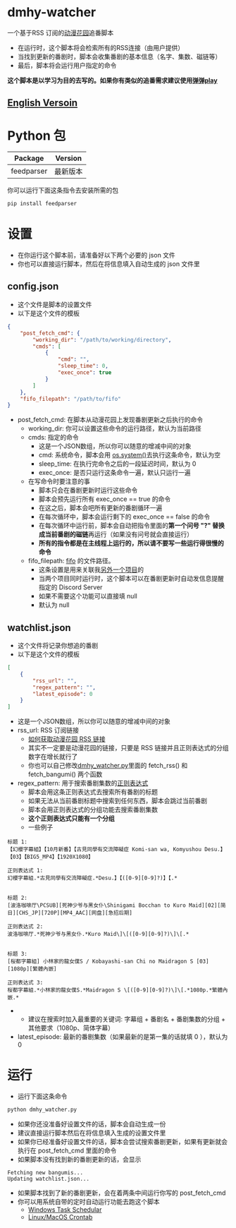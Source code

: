 
# dmhy-watcher

一个基于RSS 订阅的[动漫花园](http://share.dmhy.org/)追番脚本

* 在运行时，这个脚本将会检索所有的RSS连接（由用户提供）
* 当找到更新的番剧时，脚本会收集番剧的基本信息（名字、集数、磁链等）
* 最后，脚本将会运行用户指定的命令

**这个脚本是以学习为目的去写的。如果你有类似的追番需求建议使用[弹弹play](http://www.dandanplay.com/)**

## [English Versoin](./README-en.md)

# Python 包

| Package    | Version  |
|------------|----------|
| feedparser | 最新版本  |

你可以运行下面这条指令去安装所需的包
```sh
pip install feedparser
```


# 设置

* 在你运行这个脚本前，请准备好以下两个必要的 json 文件
* 你也可以直接运行脚本，然后在将信息填入自动生成的 json 文件里

## config.json
* 这个文件是脚本的设置文件
* 以下是这个文件的模板
```json
{
    "post_fetch_cmd": {
        "working_dir": "/path/to/working/directory",
        "cmds": [
            {
                "cmd": "",
                "sleep_time": 0,
                "exec_once": true
            }
        ]
    },
    "fifo_filepath": "/path/to/fifo"
}
```
* post_fetch_cmd: 在脚本从动漫花园上发现番剧更新之后执行的命令
  * working_dir: 你可以设置这些命令的运行路径，默认为当前路径
  * cmds: 指定的命令
    * 这是一个JSON数组，所以你可以随意的增减中间的对象
    * cmd: 系统命令，脚本会用 [os.system()](https://docs.python.org/zh-cn/3/library/os.html#os.system)去执行这条命令，默认为空
    * sleep_time: 在执行完命令之后的一段延迟时间，默认为 0
    * exec_once: 是否只运行这条命令一遍，默认只运行一遍
  * 在写命令时要注意的事
    * 脚本只会在番剧更新时运行这些命令
    * 脚本会预先运行所有 exec_once == true 的命令
    * 在这之后，脚本会吧所有更新的番剧循环一遍
    * 在每次循环中，脚本会运行剩下的 exec_once == false 的命令
    * 在每次循环中运行前，脚本会自动把指令里面的**第一个问号 "?" 替换成当前番剧的磁链**再运行（如果没有问号就会直接运行）
    * **所有的指令都是在主线程上运行的，所以请不要写一些运行得很慢的命令**
  * fifo_filepath: [fifo](https://linux.die.net/man/4/fifo) 的文件路径。
    * 这条设置是用来关联我[另外一个项目](https://github.com/Gavin1937/discord-noticmd-bot)的
    * 当两个项目同时运行时，这个脚本可以在番剧更新时自动发信息提醒指定的 Discord Server
    * 如果不需要这个功能可以直接填 null
    * 默认为 null


## watchlist.json
* 这个文件将记录你想追的番剧
* 以下是这个文件的模板
```json
[
    {
        "rss_url": "",
        "regex_pattern": "",
        "latest_episode": 0
    }
]
```
* 这是一个JSON数组，所以你可以随意的增减中间的对象
* rss_url: RSS 订阅链接
  * [如何获取动漫花园 RSS 链接](./dmhy-RSS-tutorial/How-To-Get-RSS-From-dmhy.md#如何从动漫花园获取-RSS-链接)
  * 其实不一定要是动漫花园的链接，只要是 RSS 链接并且正则表达式的分组数字在增长就行了
  * 你也可以自己修改[dmhy_watcher.py](./dmhy_watcher.py)里面的 fetch_rss() 和 fetch_bangumi() 两个函数
* regex_pattern: 用于搜索番剧集数的[正则表达式](https://baike.baidu.com/item/%E6%AD%A3%E5%88%99%E8%A1%A8%E8%BE%BE%E5%BC%8F/1700215#:~:text=%E6%AD%A3%E5%88%99%E8%A1%A8%E8%BE%BE%E5%BC%8F%E6%98%AF%E5%AF%B9%E5%AD%97%E7%AC%A6%E4%B8%B2%EF%BC%88%E5%8C%85%E6%8B%AC%E6%99%AE%E9%80%9A%E5%AD%97%E7%AC%A6,%E6%88%96%E5%A4%9A%E4%B8%AA%E5%AD%97%E7%AC%A6%E4%B8%B2%E3%80%82)
  * 脚本会用这条正则表达式去搜索所有番剧的标题
  * 如果无法从当前番剧标题中搜索到任何东西，脚本会跳过当前番剧
  * 脚本会用正则表达式的分组功能去搜索番剧集数
  * **这个正则表达式只能有一个分组**
  * 一些例子
```
标题 1:
【幻櫻字幕組】【10月新番】【古見同學有交流障礙症 Komi-san wa, Komyushou Desu.】【03】【BIG5_MP4】【1920X1080】

正则表达式 1:
幻櫻字幕組.*古見同學有交流障礙症.*Desu.】【([0-9][0-9]?)】【.*


标题 2:
[波洛咖啡厅\PCSUB][死神少爷与黑女仆\Shinigami Bocchan to Kuro Maid][02][简日][CHS_JP][720P][MP4_AAC][网盘][急招后期]

正则表达式 2:
波洛咖啡厅.*死神少爷与黑女仆.*Kuro Maid\]\[([0-9][0-9]?)\]\[.*


标题 3:
[桜都字幕組] 小林家的龍女僕S / Kobayashi-san Chi no Maidragon S [03][1080p][繁體內嵌]

正则表达式 3:
桜都字幕組.*小林家的龍女僕S.*Maidragon S \[([0-9][0-9]?)\]\[.*1080p.*繁體內嵌.*
```
*  * 建议在搜索时加入最重要的关键词: 字幕组 + 番剧名 + 番剧集数的分组 + 其他要求（1080p、简体字幕）
* latest_episode: 最新的番剧集数（如果最新的是第一集的话就填 0 ），默认为 0


# 运行

* 运行下面这条命令
```sh
python dmhy_watcher.py
```
* 如果你还没准备好设置文件的话，脚本会自动生成一份
* 建议直接运行脚本然后在将信息填入生成的设置文件里
* 如果你已经准备好设置文件的话，脚本会尝试搜索番剧更新，如果有更新就会执行在 post_fetch_cmd 里面的命令
* 如果脚本没有找到新的番剧更新的话，会显示
```
Fetching new bangumis...
Updating watchlist.json...
```
* 如果脚本找到了新的番剧更新，会在着两条中间运行你写的 post_fetch_cmd 
* 你可以用系统自带的定时自动运行功能去跑这个脚本
  * [Windows Task Schedular](https://www.jianshu.com/p/4e44d480fddd)
  * [Linux/MacOS Crontab](https://www.runoob.com/w3cnote/linux-crontab-tasks.html)
